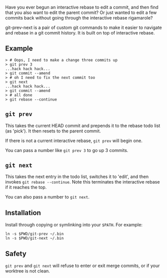 Have you ever begun an interactive rebase to edit a commit, and then find that you also want to edit the parent commit? Or just wanted to edit a few commits back without going through the interactive rebase rigamarole?

git-prev-next is a pair of custom git commands to make it easier to navigate and rebase in a git commit history. It is built on top of interactive rebase.

## Example

    > # Oops, I need to make a change three commits up
    > git prev 3
    ...hack hack hack...
    > git commit --amend
    > # oh I need to fix the next commit too
    > git next
    ...hack hack hack...
    > git commit --amend
    > # all done
    > git rebase --continue
    

## `git prev`

This takes the current HEAD commit and prepends it to the rebase todo list (as 'pick'). It then resets to the parent commit.

If there is not a current interactive rebase, `git prev` will begin one.

You can pass a number like `git prev 3` to go up 3 commits.

## `git next`

This takes the next entry in the todo list, switches it to 'edit', and then invokes `git rebase --continue`. Note this terminates the interactive rebase if it reaches the top.

You can also pass a number to `git next`.

## Installation

Install through copying or symlinking into your `$PATH`. For example:

    ln -s $PWD/git-prev ~/.bin
    ln -s $PWD/git-next ~/.bin

## Safety

`git prev` and `git next` will refuse to enter or exit merge commits, or if your worktree is not clean.
